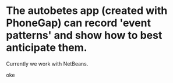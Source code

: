 # The autobetes app (created with PhoneGap) can record 'event patterns' and show how to best anticipate them.

Currently we work with NetBeans.

oke